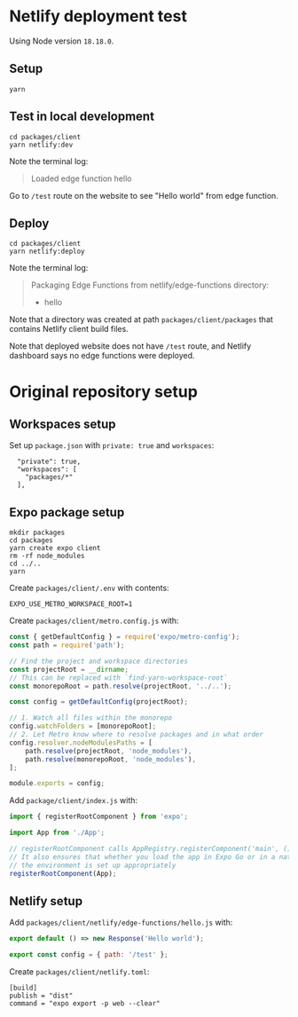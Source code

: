 # Netlify deployment test

Using Node version `18.18.0`.

## Setup

```shell
yarn
```

## Test in local development

```shell
cd packages/client
yarn netlify:dev
```

Note the terminal log:
> Loaded edge function hello

Go to `/test` route on the website to see "Hello world" from edge function.

## Deploy

```shell
cd packages/client
yarn netlify:deploy
```

Note the terminal log:
> Packaging Edge Functions from netlify/edge-functions directory:
> - hello

Note that a directory was created at path `packages/client/packages` that contains 
Netlify client build files.

Note that deployed website does not have `/test` route, and Netlify dashboard 
says no edge functions were deployed.

# Original repository setup

## Workspaces setup

Set up `package.json` with `private: true` and `workspaces`:

```text
  "private": true,
  "workspaces": [
    "packages/*"
  ],
```

## Expo package setup

```shell
mkdir packages
cd packages
yarn create expo client
rm -rf node_modules
cd ../..
yarn
```

Create `packages/client/.env` with contents:

```text
EXPO_USE_METRO_WORKSPACE_ROOT=1
```

Create `packages/client/metro.config.js` with:

```javascript
const { getDefaultConfig } = require('expo/metro-config');
const path = require('path');

// Find the project and workspace directories
const projectRoot = __dirname;
// This can be replaced with `find-yarn-workspace-root`
const monorepoRoot = path.resolve(projectRoot, '../..');

const config = getDefaultConfig(projectRoot);

// 1. Watch all files within the monorepo
config.watchFolders = [monorepoRoot];
// 2. Let Metro know where to resolve packages and in what order
config.resolver.nodeModulesPaths = [
    path.resolve(projectRoot, 'node_modules'),
    path.resolve(monorepoRoot, 'node_modules'),
];

module.exports = config;

```

Add `package/client/index.js` with:

```javascript
import { registerRootComponent } from 'expo';

import App from './App';

// registerRootComponent calls AppRegistry.registerComponent('main', () => App);
// It also ensures that whether you load the app in Expo Go or in a native build,
// the environment is set up appropriately
registerRootComponent(App);

```

## Netlify setup

Add `packages/client/netlify/edge-functions/hello.js` with:

```javascript
export default () => new Response('Hello world');

export const config = { path: '/test' };

```

Create `packages/client/netlify.toml`:

```text
[build]
publish = "dist"
command = "expo export -p web --clear"
```
